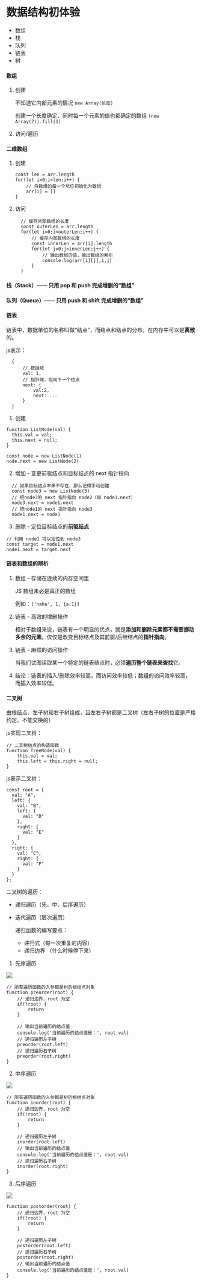 # 数据结构初体验

- 数组
- 栈
- 队列
- 链表
- 树

#### 数组
  
   1. 创建

      不知道它内部元素的情况 `new Array(长度)`
      
      创建一个长度确定、同时每一个元素的值也都确定的数组 `(new Array(7)).fill(1)`
   2. 访问/遍历
#### 二维数组

 1. 创建

     ```
     const len = arr.length
     for(let i=0;i<len;i++) {
         // 将数组的每一个坑位初始化为数组
         arr[i] = []
     }
     ```
 2. 访问

     ```
       // 缓存外部数组的长度
       const outerLen = arr.length
       for(let i=0;i<outerLen;i++) {
           // 缓存内部数组的长度
           const innerLen = arr[i].length
           for(let j=0;j<innerLen;j++) {
               // 输出数组的值，输出数组的索引
               console.log(arr[i][j],i,j)
           }
       }
     ```
#### 栈（Stack）—— 只用 pop 和 push 完成增删的“数组”
#### 队列（Queue）—— 只用 push 和 shift 完成增删的“数组”
#### 链表

  链表中，数据单位的名称叫做“结点”，而结点和结点的分布，在内存中可以是**离散**的。

  js表示：

  ```
    {
        // 数据域
        val: 1,
        // 指针域，指向下一个结点
        next: {
            val:2,
            next: ...
        }
    }      
  ```
  1. 创建
  ```
  function ListNode(val) {
    this.val = val;
    this.next = null;
  }

  const node = new ListNode(1)  
  node.next = new ListNode(2)
  ```
  2. 增加 - 变更前驱结点和目标结点的 next 指针指向

  ```
    // 如果目标结点本来不存在，那么记得手动创建
    const node3 = new ListNode(3)     
    // 把node3的 next 指针指向 node2（即 node1.next）
    node3.next = node1.next
    // 把node1的 next 指针指向 node3
    node1.next = node3    
  ```
  3. 删除 - 定位目标结点的**前驱结点**

  ```
  // 利用 node1 可以定位到 node3
  const target = node1.next  
  node1.next = target.next
  ```
#### 链表和数组的辨析
1. 数组 - 存储在连续的内存空间里

    JS 数组未必是真正的数组

    例如：`['haha', 1, {a:1}]`

2. 链表 - 高效的增删操作

    相对于数组来说，链表有一个明显的优点，就是**添加和删除元素都不需要挪动多余的元素**。仅仅是改变目标结点及其前驱/后继结点的**指针指向**。

3. 链表 - 麻烦的访问操作

    当我们试图读取某一个特定的链表结点时，必须**遍历整个链表来查找**它。
4. 结论：链表的插入/删除效率较高，而访问效率较低；数组的访问效率较高，而插入效率较低。

#### 二叉树

由根结点、左子树和右子树组成，且左右子树都是二叉树（左右子树的位置是严格约定、不能交换的）

js实现二叉树：
```
// 二叉树结点的构造函数
function TreeNode(val) {
    this.val = val;
    this.left = this.right = null;
}
```
js表示二叉树：
```
const root = {
  val: "A",
  left: {
    val: "B",
    left: {
      val: "D"
    },
    right: {
      val: "E"
    }
  },
  right: {
    val: "C",
    right: {
      val: "F"
    }
  }
};
```
二叉树的遍历：

- 递归遍历（先、中、后序遍历）
- 迭代遍历（层次遍历）

  递归函数的编写要点：
  - 递归式（每一次重复的内容）
  - 递归边界 （什么时候停下来）

1. 先序遍历

![](./imgs/gifs/二叉树_先序遍历.gif)
```
// 所有遍历函数的入参都是树的根结点对象
function preorder(root) {
    // 递归边界，root 为空
    if(!root) {
        return 
    }
     
    // 输出当前遍历的结点值
    console.log('当前遍历的结点值是：', root.val)  
    // 递归遍历左子树 
    preorder(root.left)  
    // 递归遍历右子树  
    preorder(root.right)
}
```

2. 中序遍历

![](./imgs/gifs/二叉树_中序遍历.gif)

```
// 所有遍历函数的入参都是树的根结点对象
function inorder(root) {
    // 递归边界，root 为空
    if(!root) {
        return 
    }
     
    // 递归遍历左子树 
    inorder(root.left)  
    // 输出当前遍历的结点值
    console.log('当前遍历的结点值是：', root.val)  
    // 递归遍历右子树  
    inorder(root.right)
}
```
3. 后序遍历

![](./imgs/gifs/二叉树_后序遍历.gif)

```
function postorder(root) {
    // 递归边界，root 为空
    if(!root) {
        return 
    }
     
    // 递归遍历左子树 
    postorder(root.left)  
    // 递归遍历右子树  
    postorder(root.right)
    // 输出当前遍历的结点值
    console.log('当前遍历的结点值是：', root.val)  
}
```